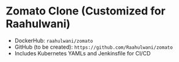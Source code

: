 # Zomato Clone (Customized for Raahulwani)
- DockerHub: `raahulwani/zomato`
- GitHub (to be created): `https://github.com/Raahulwani/zomato`
- Includes Kubernetes YAMLs and Jenkinsfile for CI/CD
